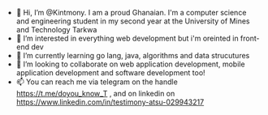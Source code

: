 - 👋 Hi, I’m @Kintmony. I am a proud Ghanaian. I'm a computer science and engineering student in my second year at the University of Mines and Technology Tarkwa 
- 👀 I’m interested in everything web development but i'm oreinted in front-end dev
- 🌱 I’m currently learning go lang, java, algorithms and data strucutures
- 💞️ I’m looking to collaborate on web application development, mobile application development and software development too!
- 📫 You can reach me via telegram on the handle https://t.me/doyou_know_T , and on linkedin on https://www.linkedin.com/in/testimony-atsu-029943217

<!---
Kintmony/Kintmony is a ✨ special ✨ repository because its `README.md` (this file) appears on your GitHub profile.
You can click the Preview link to take a look at your changes.
--->
